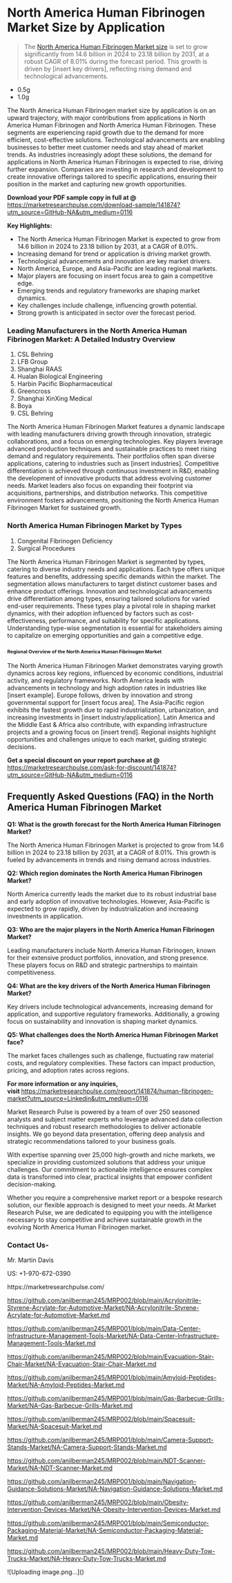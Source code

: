 <h1>North America Human Fibrinogen Market&nbsp;Size by Application</h1><blockquote><p>The <a href="https://marketresearchpulse.com/download-sample/141874?utm_source=GitHub-NA&amp;utm_medium=0116">North America Human Fibrinogen Market size</a> is set to grow significantly from 14.6 billion in 2024 to 23.18 billion by 2031, at a robust CAGR of 8.01% during the forecast period. This growth is driven by [insert key drivers], reflecting rising demand and technological advancements.</p></blockquote><ul><li>0.5g<li> 1.0g</li></ul><p>The North America Human Fibrinogen market size by application is on an upward trajectory, with major contributions from applications in North America Human Fibrinogen and North America Human Fibrinogen. These segments are experiencing rapid growth due to the demand for more efficient, cost-effective solutions. Technological advancements are enabling businesses to better meet customer needs and stay ahead of market trends. As industries increasingly adopt these solutions, the demand for applications in North America Human Fibrinogen is expected to rise, driving further expansion. Companies are investing in research and development to create innovative offerings tailored to specific applications, ensuring their position in the market and capturing new growth opportunities.</p><p><strong>Download your PDF sample copy in full at @ </strong><a href="https://marketresearchpulse.com/download-sample/141874?utm_source=GitHub-NA&amp;utm_medium=0116">https://marketresearchpulse.com/download-sample/141874?utm_source=GitHub-NA&amp;utm_medium=0116</a></p><p><strong>Key Highlights: </strong></p><ul><li>The North America Human Fibrinogen Market is expected to grow from 14.6 billion in 2024 to 23.18 billion by 2031, at a CAGR of 8.01%.</li><li>Increasing demand for trend or application is driving market growth.</li><li>Technological advancements and innovation are key market drivers.</li><li>North America, Europe, and Asia-Pacific are leading regional markets.</li><li>Major players are focusing on insert focus area to gain a competitive edge.</li><li>Emerging trends and regulatory frameworks are shaping market dynamics.</li><li>Key challenges include challenge, influencing growth potential.</li><li>Strong growth is anticipated in sector over the forecast period.</li></ul><h3>Leading Manufacturers in the North America Human Fibrinogen Market: A Detailed Industry Overview</h3><ol><li>CSL Behring</li><li>LFB Group</li><li>Shanghai RAAS</li><li>Hualan Biological Engineering</li><li>Harbin Pacific Biopharmaceutical</li><li>Greencross</li><li>Shanghai XinXing Medical</li><li>Boya</li><li>CSL Behring</li></ol><div class="flex max-w-full flex-col flex-grow"><div class="min-h-8 text-message flex w-full flex-col items-end gap-2 whitespace-normal break-words [.text-message+&amp;]:mt-5" dir="auto" data-message-author-role="assistant" data-message-id="fd8432e4-4910-450d-b182-61b7bfb0a01f" data-message-model-slug="gpt-4o"><div class="flex w-full flex-col gap-1 empty:hidden first:pt-[3px]"><div class="markdown prose w-full break-words dark:prose-invert light"><p>The North America Human Fibrinogen Market features a dynamic landscape with leading manufacturers driving growth through innovation, strategic collaborations, and a focus on emerging technologies. Key players leverage advanced production techniques and sustainable practices to meet rising demand and regulatory requirements. Their portfolios often span diverse applications, catering to industries such as [insert industries]. Competitive differentiation is achieved through continuous investment in R&amp;D, enabling the development of innovative products that address evolving customer needs. Market leaders also focus on expanding their footprint via acquisitions, partnerships, and distribution networks. This competitive environment fosters advancements, positioning the North America Human Fibrinogen Market for sustained growth.</p></div></div></div></div><h3>North America Human Fibrinogen Market by Types</h3><ol><li>Congenital Fibrinogen Deficiency<li> Surgical Procedures</li></ol><div class="flex max-w-full flex-col flex-grow"><div class="min-h-8 text-message flex w-full flex-col items-end gap-2 whitespace-normal break-words [.text-message+&amp;]:mt-5" dir="auto" data-message-author-role="assistant" data-message-id="084470be-0bb7-4664-bddf-5156b4f41249" data-message-model-slug="gpt-4o-mini"><div class="flex w-full flex-col gap-1 empty:hidden first:pt-[3px]"><div class="markdown prose w-full break-words dark:prose-invert light"><p>The North America Human Fibrinogen Market is segmented by types, catering to diverse industry needs and applications. Each type offers unique features and benefits, addressing specific demands within the market. The segmentation allows manufacturers to target distinct customer bases and enhance product offerings. Innovation and technological advancements drive differentiation among types, ensuring tailored solutions for varied end-user requirements. These types play a pivotal role in shaping market dynamics, with their adoption influenced by factors such as cost-effectiveness, performance, and suitability for specific applications. Understanding type-wise segmentation is essential for stakeholders aiming to capitalize on emerging opportunities and gain a competitive edge.</p></div></div></div></div><h3><span style="font-size: 11px;">Regional Overview of the North America Human Fibrinogen Market</span></h3><div class="flex max-w-full flex-col flex-grow"><div class="min-h-8 text-message flex w-full flex-col items-end gap-2 whitespace-normal break-words [.text-message+&amp;]:mt-5" dir="auto" data-message-author-role="assistant" data-message-id="e9038762-ce64-4e30-91c9-9bd413514231" data-message-model-slug="gpt-4o-mini"><div class="flex w-full flex-col gap-1 empty:hidden first:pt-[3px]"><div class="markdown prose w-full break-words dark:prose-invert light"><p>The North America Human Fibrinogen Market demonstrates varying growth dynamics across key regions, influenced by economic conditions, industrial activity, and regulatory frameworks. North America leads with advancements in technology and high adoption rates in industries like [insert example]. Europe follows, driven by innovation and strong governmental support for [insert focus area]. The Asia-Pacific region exhibits the fastest growth due to rapid industrialization, urbanization, and increasing investments in [insert industry/application]. Latin America and the Middle East &amp; Africa also contribute, with expanding infrastructure projects and a growing focus on [insert trend]. Regional insights highlight opportunities and challenges unique to each market, guiding strategic decisions.</p></div></div></div></div><p><strong>Get a special discount on your report purchase at @ </strong><a href="https://marketresearchpulse.com/ask-for-discount/141874?utm_source=GitHub-NA&amp;utm_medium=0116">https://marketresearchpulse.com/ask-for-discount/141874?utm_source=GitHub-NA&amp;utm_medium=0116</a></p><h2>Frequently Asked Questions (FAQ) in the North America Human Fibrinogen Market</h2><p><strong>Q1: What is the growth forecast for the North America Human Fibrinogen Market?</strong></p><p>The North America Human Fibrinogen Market is projected to grow from 14.6 billion in 2024 to 23.18 billion by 2031, at a CAGR of 8.01%. This growth is fueled by advancements in trends and rising demand across industries.</p><p><strong>Q2: Which region dominates the North America Human Fibrinogen Market?</strong></p><p>North America currently leads the market due to its robust industrial base and early adoption of innovative technologies. However, Asia-Pacific is expected to grow rapidly, driven by industrialization and increasing investments in application.</p><p><strong>Q3: Who are the major players in the North America Human Fibrinogen Market?</strong></p><p>Leading manufacturers include North America Human Fibrinogen, known for their extensive product portfolios, innovation, and strong presence. These players focus on R&amp;D and strategic partnerships to maintain competitiveness.</p><p><strong>Q4: What are the key drivers of the North America Human Fibrinogen Market?</strong></p><p>Key drivers include technological advancements, increasing demand for application, and supportive regulatory frameworks. Additionally, a growing focus on sustainability and innovation is shaping market dynamics.</p><p><strong>Q5: What challenges does the North America Human Fibrinogen Market face?</strong></p><p>The market faces challenges such as challenge, fluctuating raw material costs, and regulatory complexities. These factors can impact production, pricing, and adoption rates across regions.</p><p><strong>For more information or any inquiries, visit&nbsp;</strong><a href="https://marketresearchpulse.com/report/141874/human-fibrinogen-market?utm_source=Linkedin&utm_medium=0116">https://marketresearchpulse.com/report/141874/human-fibrinogen-market?utm_source=Linkedin&utm_medium=0116</a></p><p>Market Research Pulse is powered by a team of over 250 seasoned analysts and subject matter experts who leverage advanced data collection techniques and robust research methodologies to deliver actionable insights. We go beyond data presentation, offering deep analysis and strategic recommendations tailored to your business goals.</p><p>With expertise spanning over 25,000 high-growth and niche markets, we specialize in providing customized solutions that address your unique challenges. Our commitment to actionable intelligence ensures complex data is transformed into clear, practical insights that empower confident decision-making.</p><p>Whether you require a comprehensive market report or a bespoke research solution, our flexible approach is designed to meet your needs. At Market Research Pulse, we are dedicated to equipping you with the intelligence necessary to stay competitive and achieve sustainable growth in the evolving North America Human Fibrinogen market.</p><h3><strong>Contact Us-</strong></h3><p>Mr. Martin Davis</p><p>US: +1-970-672-0390</p><p>https://marketresearchpulse.com/</p><p><a href="https://github.com/anilberman245/MRP002/blob/main/Acrylonitrile-Styrene-Acrylate-for-Automotive-Market/NA-Acrylonitrile-Styrene-Acrylate-for-Automotive-Market.md">https://github.com/anilberman245/MRP002/blob/main/Acrylonitrile-Styrene-Acrylate-for-Automotive-Market/NA-Acrylonitrile-Styrene-Acrylate-for-Automotive-Market.md</a></p><p><a href="https://github.com/anilberman245/MRP001/blob/main/Data-Center-Infrastructure-Management-Tools-Market/NA-Data-Center-Infrastructure-Management-Tools-Market.md">https://github.com/anilberman245/MRP001/blob/main/Data-Center-Infrastructure-Management-Tools-Market/NA-Data-Center-Infrastructure-Management-Tools-Market.md</a></p><p><a href="https://github.com/anilberman245/MRP002/blob/main/Evacuation-Stair-Chair-Market/NA-Evacuation-Stair-Chair-Market.md">https://github.com/anilberman245/MRP002/blob/main/Evacuation-Stair-Chair-Market/NA-Evacuation-Stair-Chair-Market.md</a></p><p><a href="https://github.com/anilberman245/MRP001/blob/main/Amyloid-Peptides-Market/NA-Amyloid-Peptides-Market.md">https://github.com/anilberman245/MRP001/blob/main/Amyloid-Peptides-Market/NA-Amyloid-Peptides-Market.md</a></p><p><a href="https://github.com/anilberman245/MRP001/blob/main/Gas-Barbecue-Grills-Market/NA-Gas-Barbecue-Grills-Market.md">https://github.com/anilberman245/MRP001/blob/main/Gas-Barbecue-Grills-Market/NA-Gas-Barbecue-Grills-Market.md</a></p><p><a href="https://github.com/anilberman245/MRP002/blob/main/Spacesuit-Market/NA-Spacesuit-Market.md">https://github.com/anilberman245/MRP002/blob/main/Spacesuit-Market/NA-Spacesuit-Market.md</a></p><p><a href="https://github.com/anilberman245/MRP001/blob/main/Camera-Support-Stands-Market/NA-Camera-Support-Stands-Market.md">https://github.com/anilberman245/MRP001/blob/main/Camera-Support-Stands-Market/NA-Camera-Support-Stands-Market.md</a></p><p><a href="https://github.com/anilberman245/MRP002/blob/main/NDT-Scanner-Market/NA-NDT-Scanner-Market.md">https://github.com/anilberman245/MRP002/blob/main/NDT-Scanner-Market/NA-NDT-Scanner-Market.md</a></p><p><a href="https://github.com/anilberman245/MRP001/blob/main/Navigation-Guidance-Solutions-Market/NA-Navigation-Guidance-Solutions-Market.md">https://github.com/anilberman245/MRP001/blob/main/Navigation-Guidance-Solutions-Market/NA-Navigation-Guidance-Solutions-Market.md</a></p><p><a href="https://github.com/anilberman245/MRP002/blob/main/Obesity-Intervention-Devices-Market/NA-Obesity-Intervention-Devices-Market.md">https://github.com/anilberman245/MRP002/blob/main/Obesity-Intervention-Devices-Market/NA-Obesity-Intervention-Devices-Market.md</a></p><p><a href="https://github.com/anilberman245/MRP001/blob/main/Semiconductor-Packaging-Material-Market/NA-Semiconductor-Packaging-Material-Market.md">https://github.com/anilberman245/MRP001/blob/main/Semiconductor-Packaging-Material-Market/NA-Semiconductor-Packaging-Material-Market.md</a></p><p><a href="https://github.com/anilberman245/MRP002/blob/main/Heavy-Duty-Tow-Trucks-Market/NA-Heavy-Duty-Tow-Trucks-Market.md">https://github.com/anilberman245/MRP002/blob/main/Heavy-Duty-Tow-Trucks-Market/NA-Heavy-Duty-Tow-Trucks-Market.md</a></p>
![Uploading image.png…]()
